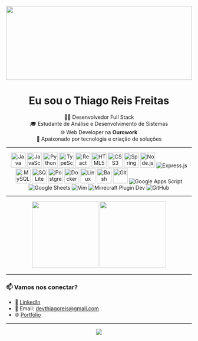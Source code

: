 <!-- Banner animado opcional -->
<img src="https://media3.giphy.com/media/v1.Y2lkPTc5MGI3NjExbjkyOXRlMTFtc2thNTV6NHZsa2JzbzBvc245YTRubTAzYmpoN3JnayZlcD12MV9pbnRlcm5hbF9naWZfYnlfaWQmY3Q9Zw/Q9aBxHn9fTqKs/giphy.gif" width="100%" height="200"/>


<h1 align="center">Eu sou o Thiago Reis Freitas</h1>

<p align="center">
  👨‍💻 Desenvolvedor Full Stack <br>
  🎓 Estudante de Análise e Desenvolvimento de Sistemas <br>
  🌐 Web Developer na <strong>Ourowork</strong> <br>
  🚀 Apaixonado por tecnologia e criação de soluções <br>
</p>

---



<div align="center">

  <!-- Linguagens -->
  <img src="https://cdn.jsdelivr.net/gh/devicons/devicon/icons/java/java-original.svg" title="Java" width="40"/>
  <img src="https://cdn.jsdelivr.net/gh/devicons/devicon/icons/javascript/javascript-original.svg" title="JavaScript" width="40"/>
  <img src="https://cdn.jsdelivr.net/gh/devicons/devicon/icons/python/python-original.svg" title="Python" width="40"/>
  <img src="https://cdn.jsdelivr.net/gh/devicons/devicon/icons/typescript/typescript-original.svg" title="TypeScript" width="40"/>

  <!-- Frontend -->
  <img src="https://cdn.jsdelivr.net/gh/devicons/devicon/icons/react/react-original.svg" title="React" width="40"/>
  <img src="https://cdn.jsdelivr.net/gh/devicons/devicon/icons/html5/html5-original.svg" title="HTML5" width="40"/>
  <img src="https://cdn.jsdelivr.net/gh/devicons/devicon/icons/css3/css3-original.svg" title="CSS3" width="40"/>

  <!-- Backend / Frameworks -->
  <img src="https://cdn.jsdelivr.net/gh/devicons/devicon/icons/spring/spring-original.svg" title="Spring Boot" width="40"/>
  <img src="https://cdn.jsdelivr.net/gh/devicons/devicon/icons/nodejs/nodejs-original.svg" title="Node.js" width="40"/>
  <img src="https://img.shields.io/badge/Express.js-000000?style=for-the-badge&logo=express&logoColor=white" title="Express.js"/>

  <!-- Banco de dados -->
  <img src="https://cdn.jsdelivr.net/gh/devicons/devicon/icons/mysql/mysql-original.svg" title="MySQL" width="40"/>
  <img src="https://cdn.jsdelivr.net/gh/devicons/devicon/icons/sqlite/sqlite-original.svg" title="SQLite" width="40"/>
  <img src="https://cdn.jsdelivr.net/gh/devicons/devicon/icons/postgresql/postgresql-original.svg" title="PostgreSQL" width="40"/>

  <!-- DevOps / Outros -->
  <img src="https://cdn.jsdelivr.net/gh/devicons/devicon/icons/docker/docker-original.svg" title="Docker" width="40"/>
  <img src="https://cdn.jsdelivr.net/gh/devicons/devicon/icons/linux/linux-original.svg" title="Linux" width="40"/>
  <img src="https://cdn.jsdelivr.net/gh/devicons/devicon/icons/bash/bash-original.svg" title="Bash" width="40"/>
  <img src="https://cdn.jsdelivr.net/gh/devicons/devicon/icons/git/git-original.svg" title="Git" width="40"/>

  <!-- Ferramentas / APIs / Scripts -->
  <img src="https://img.shields.io/badge/Google%20Apps%20Script-4285F4?style=for-the-badge&logo=google&logoColor=white" title="Google Apps Script"/>
  <img src="https://img.shields.io/badge/Google%20Sheets-34A853?style=for-the-badge&logo=google-sheets&logoColor=white" title="Google Sheets"/>
  <img src="https://img.shields.io/badge/Vim-019733?style=for-the-badge&logo=vim&logoColor=white" title="Vim"/>
  <img src="https://img.shields.io/badge/Minecraft-62B47A?style=for-the-badge&logo=minecraft&logoColor=white" title="Minecraft Plugin Dev"/>
  <img src="https://img.shields.io/badge/GitHub-181717?style=for-the-badge&logo=github&logoColor=white" title="GitHub"/>

</div>


---



<div align="center">
  <img height="180em" src="https://github-readme-stats.vercel.app/api?username=ThiagoReisFreitas&show_icons=true&theme=dracula&include_all_commits=true&count_private=true"/>
  <img height="180em" src="https://github-readme-stats.vercel.app/api/top-langs/?username=ThiagoReisFreitas&layout=compact&langs_count=7&theme=dracula"/>
</div>

---

### 📫 Vamos nos conectar?

- 💼 [LinkedIn](linkedin.com/in/thiagoreisfreitas)
- 📧 Email: devthiagoreis@gmail.com
- 🌐 [Portfólio](https://thiagoreisfreitas.github.io/portifolio/)

---

<!-- Rodapé animado -->
<p align="center">
  <img src="https://readme-typing-svg.herokuapp.com/?color=FF79C6&size=22&center=true&vCenter=true&lines=Seja+bem-vindo+ao+meu+GitHub!;Explore+meus+projetos+e+conhecimentos!;Conecte-se+comigo+%F0%9F%9A%80" />
</p>
